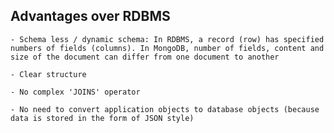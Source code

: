 ## Advantages over RDBMS
    - Schema less / dynamic schema: In RDBMS, a record (row) has specified numbers of fields (columns). In MongoDB, number of fields, content and size of the document can differ from one document to another

    - Clear structure

    - No complex 'JOINS' operator

    - No need to convert application objects to database objects (because data is stored in the form of JSON style)